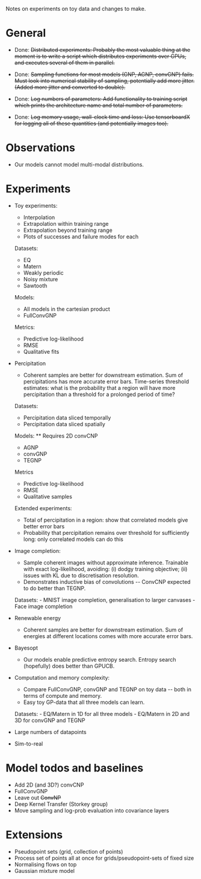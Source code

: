 Notes on experiments on toy data and changes to make.

# General

- Done: ~~Distributed experiments: Probably the most valuable thing at the moment is to write a script which distributes experiments over GPUs, and executes several of them in parallel.~~

- Done: ~~Sampling functions for most models (GNP, AGNP, convGNP) fails. Must look into numerical stability of sampling, potentially add more jitter. (Added more jitter and converted to double).~~

- Done: ~~Log numbers of parameters: Add functionality to training script which prints the architecture name and total number of parameters.~~

- Done: ~~Log memory usage, wall-clock time and loss: Use tensorboardX for logging all of these quantities (and potentially images too).~~


# Observations

- Our models cannot model multi-modal distributions.



# Experiments

- Toy experiments:
    - Interpolation
    - Extrapolation within training range
    - Extrapolation beyond training range
    - Plots of successes and failure modes for each
    
    Datasets:
    - EQ
    - Matern
    - Weakly periodic
    - Noisy mixture
    - Sawtooth
    
    Models:
    - All models in the cartesian product
    - FullConvGNP
    
    Metrics:
    - Predictive log-likelihood
    - RMSE
    - Qualitative fits


- Percipitation
    - Coherent samples are better for downstream estimation. Sum of percipitations has more accurate error bars. Time-series threshold estimates: what is the probability that a region will have more percipitation than a threshold for a prolonged period of time?
    
    Datasets:
    - Percipitation data sliced temporally
    - Percipitation data sliced spatially
        
    Models:
    ** Requires 2D convCNP
    - AGNP
    - convGNP
    - TEGNP
    
    
    Metrics
    - Predictive log-likelihood
    - RMSE
    - Qualitative samples
    
    Extended experiments:
    - Total of percipitation in a region: show that correlated models give better error bars
    - Probability that percipitation remains over threshold for sufficiently long: only correlated models can do this
    
    
    
    
    

- Image completion:
    - Sample coherent images without approximate inference. Trainable with exact log-likelihood, avoiding: (i) dodgy training objective; (ii) issues with KL due to discretisation resolution.
    - Demonstrates inductive bias of convolutions -- ConvCNP expected to do better than TEGNP.
    
    Datasets:
        - MNIST image completion, generalisation to larger canvases
        - Face image completion
    
- Renewable energy
    - Coherent samples are better for downstream estimation. Sum of energies at different locations comes with more accurate error bars.

- Bayesopt
    - Our models enable predictive entropy search. Entropy search (hopefully) does better than GPUCB.

- Computation and memory complexity:
    - Compare FullConvGNP, convGNP and TEGNP on toy data -- both in terms of compute and memory.
    - Easy toy GP-data that all three models can learn.
    
    Datasets:
        - EQ/Matern in 1D for all three models
        - EQ/Matern in 2D and 3D for convGNP and TEGNP

- Large numbers of datapoints

- Sim-to-real



# Model todos and baselines

- Add 2D (and 3D?) convCNP
- FullConvGNP
- Leave out ~~ConvNP~~
- Deep Kernel Transfer (Storkey group)
- Move sampling and log-prob evaluation into covariance layers


# Extensions

- Pseudopoint sets (grid, collection of points)
- Process set of points all at once for grids/pseudopoint-sets of fixed size
- Normalising flows on top
- Gaussian mixture model
